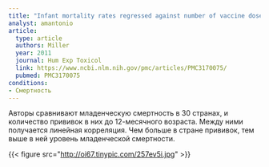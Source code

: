 ```yaml
---
title: "Infant mortality rates regressed against number of vaccine doses routinely given: Is there a biochemical or synergistic toxicity?"
analyst: amantonio
article:
  type: article
  authors: Miller
  year: 2011
  journal: Hum Exp Toxicol
  link: https://www.ncbi.nlm.nih.gov/pmc/articles/PMC3170075/
  pubmed: PMC3170075
conditions:
- Смертность
---
```


Авторы сравнивают младенческую смертность в 30 странах, и количество прививок в них до 12-месячного возраста. Между ними получается линейная корреляция. Чем больше в стране прививок, тем выше в ней уровень младенческой смертности.

{{< figure src="http://oi67.tinypic.com/257ev5i.jpg" >}}
